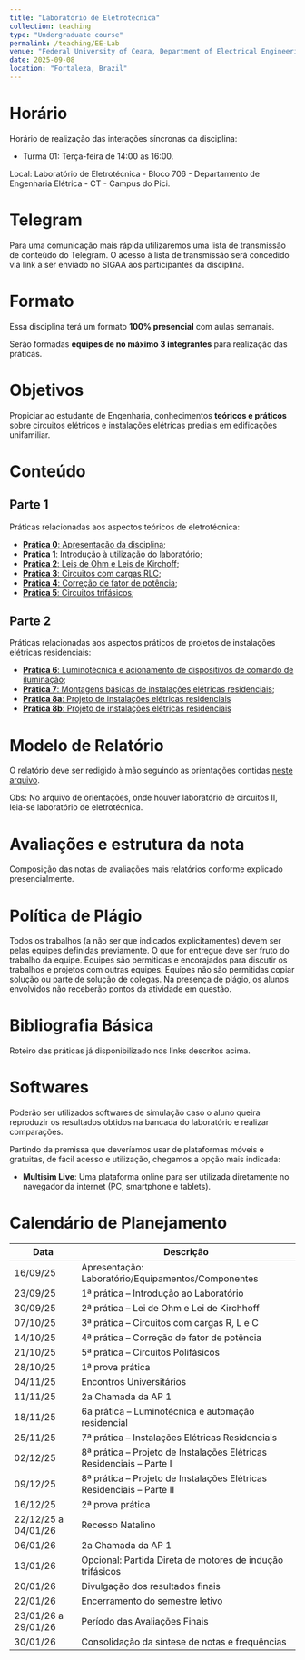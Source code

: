 ```yaml
---
title: "Laboratório de Eletrotécnica"
collection: teaching
type: "Undergraduate course"
permalink: /teaching/EE-Lab
venue: "Federal University of Ceara, Department of Electrical Engineering"
date: 2025-09-08
location: "Fortaleza, Brazil"
---
```


# Horário

Horário de realização das interações síncronas da disciplina:

- Turma 01: Terça-feira de 14:00 as 16:00.

Local: Laboratório de Eletrotécnica - Bloco 706 - Departamento de Engenharia Elétrica - CT - Campus do Pici.

# Telegram

Para uma comunicação mais rápida utilizaremos uma lista de transmissão de conteúdo do Telegram. O acesso à lista de transmissão será concedido via link a ser enviado no SIGAA aos participantes da disciplina.

# Formato

Essa disciplina terá um formato **100% presencial** com aulas semanais.

Serão formadas **equipes de no máximo 3 integrantes** para realização das práticas.

# Objetivos

Propiciar ao estudante de Engenharia, conhecimentos **teóricos e práticos** sobre circuitos elétricos e instalações elétricas prediais em edificações unifamiliar.

# Conteúdo

## Parte 1

Práticas relacionadas aos aspectos teóricos de eletrotécnica:

- [**Prática 0**: Apresentação da disciplina](https://drive.google.com/file/d/1cbl8MZ9Qfwe-m21thFJ-F5H18ybm9Zdu/view?usp=sharing);
- [**Prática 1**: Introdução à utilização do laboratório](https://drive.google.com/file/d/1iZRYOX5y_oWztmdXUEtmuhasR9uDsWQ2/view?usp=sharing);
- [**Prática 2**: Leis de Ohm e Leis de Kirchoff](https://drive.google.com/file/d/13HtA0fAzXYsF2k4yE0dk8o6Dkys74lgO/view?usp=sharing);
- [**Prática 3**: Circuitos com cargas RLC](https://drive.google.com/file/d/1HwrXYArcfYgwppU51k-Z4sckl9KYX3tE/view?usp=sharing);
- [**Prática 4**: Correção de fator de potência](https://drive.google.com/file/d/1HiHLt7Le9kkQwxULmA6N-OfezYcq4qBz/view?usp=sharing);
- [**Prática 5**: Circuitos trifásicos](https://drive.google.com/file/d/1Dn-2mGvoAPNVaECHNxP0KvMhgYjOASJS/view?usp=sharing);

## Parte 2

Práticas relacionadas aos aspectos práticos de projetos de instalações elétricas residenciais:

- [**Prática 6**: Luminotécnica e acionamento de dispositivos de comando de iluminação](https://drive.google.com/file/d/1kXpO-Grxd9tc-R9fTOgpvllq_AQCSjj-/view?usp=sharing);
- [**Prática 7**: Montagens básicas de instalações elétricas residenciais](https://drive.google.com/file/d/18OnZJ2Cf5nxZJXYzyDbTfEOTJi0SNwQ-/view?usp=sharing);
- [**Prática 8a**: Projeto de instalações elétricas residenciais](https://drive.google.com/file/d/1eRNwSVDawOUI-lZFQIrsFG6NQuzSknu9/view?usp=sharing)
- [**Prática 8b**: Projeto de instalações elétricas residenciais](https://drive.google.com/file/d/12QTLh222fw18NSbI6xIPO9oQbHX3fMS5/view?usp=sharing)

# Modelo de Relatório

O relatório deve ser redigido à mão seguindo as orientações contidas [neste arquivo]().

Obs: No arquivo de orientações, onde houver laboratório de circuitos II, leia-se laboratório de eletrotécnica.

# Avaliações e estrutura da nota

Composição das notas de avaliações mais relatórios conforme explicado presencialmente.

# Política de Plágio

Todos os trabalhos (a não ser que indicados explicitamentes) devem ser pelas equipes definidas previamente. O que for entregue deve ser fruto do trabalho da equipe. Equipes são permitidas e encorajados para discutir os trabalhos e projetos com outras equipes. Equipes não são permitidas copiar solução ou parte de solução de colegas. Na presença de plágio, os alunos envolvidos não receberão pontos da atividade em questão.

# Bibliografia Básica

Roteiro das práticas já disponibilizado nos links descritos acima.

# Softwares

Poderão ser utilizados softwares de simulação caso o aluno queira reproduzir os resultados obtidos na bancada do laboratório e realizar comparações.

Partindo da premissa que deveríamos usar de plataformas móveis e gratuitas, de fácil acesso e utilização, chegamos a opção mais indicada:
- **Multisim Live**: Uma plataforma online para ser utilizada diretamente no navegador da internet (PC, smartphone e tablets).

# Calendário de Planejamento

| Data                | Descrição                                                             |
|---------------------|-----------------------------------------------------------------------|
| 16/09/25            | Apresentação: Laboratório/Equipamentos/Componentes                    |
| 23/09/25            | 1ª prática – Introdução ao Laboratório                                |
| 30/09/25            | 2ª prática – Lei de Ohm e Lei de Kirchhoff                            |
| 07/10/25            | 3ª prática – Circuitos com cargas R, L e C                            |
| 14/10/25            | 4ª prática – Correção de fator de potência                            |
| 21/10/25            | 5ª prática – Circuitos Polifásicos                                    |
| 28/10/25            | 1ª prova prática                                                      |
| 04/11/25            | Encontros Universitários                                              |
| 11/11/25            | 2a Chamada da AP 1                                                    |
| 18/11/25            | 6a prática – Luminotécnica e automação residencial                    |
| 25/11/25            | 7ª prática – Instalações Elétricas Residenciais                       |
| 02/12/25            | 8ª prática – Projeto de Instalações Elétricas Residenciais – Parte I  |
| 09/12/25            | 8ª prática – Projeto de Instalações Elétricas Residenciais – Parte II |
| 16/12/25            | 2ª prova prática                                                      |
| 22/12/25 a 04/01/26 | Recesso Natalino                                                      |
| 06/01/26            | 2a Chamada da AP 1                                                    |
| 13/01/26            | Opcional: Partida Direta de motores de indução trifásicos             |
| 20/01/26            | Divulgação dos resultados finais                                      |
| 22/01/26            | Encerramento do semestre letivo                                       |
| 23/01/26 a 29/01/26 | Período das Avaliações Finais                                         |
| 30/01/26            | Consolidação da síntese de notas e frequências                        |